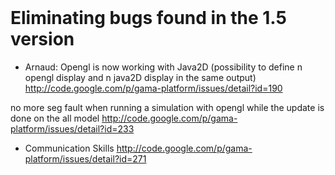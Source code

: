 
<br />

# Eliminating bugs found in the 1.5 version
  * Arnaud: Opengl is now working with Java2D (possibility to define n opengl display and n java2D display in the same output)
http://code.google.com/p/gama-platform/issues/detail?id=190

no more seg fault when running a simulation with opengl while the update is done on the all model
http://code.google.com/p/gama-platform/issues/detail?id=233

  * Communication Skills http://code.google.com/p/gama-platform/issues/detail?id=271
